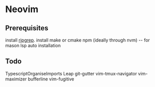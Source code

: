 # Neovim

## Prerequisites

install [ripgrep](https://github.com/BurntSushi/ripgrep).
install make or cmake
npm (ideally through nvm) -- for mason lsp auto installation

## Todo

TypescriptOrganiseImports
Leap
git-gutter
vim-tmux-navigator
vim-maximizer
bufferline
vim-fugitive
